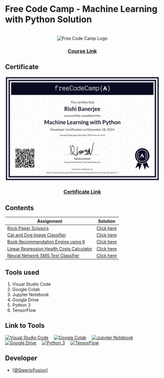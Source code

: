 <h1>Free Code Camp - Machine Learning with Python Solution</h1>
<br>
<div align="center">
  <img src="https://encrypted-tbn0.gstatic.com/images?q=tbn:ANd9GcRBhJRCwuewyU7g7sHPWbP6okRh9JXLs24iJw&s" alt="Free Code Camp Logo">
</div>

<div align="center">
  <h3><a href="https://www.freecodecamp.org/learn/machine-learning-with-python/#machine-learning-with-python-projects">Course Link</a></h3>
</div>

<h2>Certificate</h2>
<div align="center">
  <img src="./certificate/rishi_banerjee_certification.png" alt="Certificate">
</div>
<div align="center">
  <h3><a href="https://www.freecodecamp.org/certification/QwertyFusion/machine-learning-with-python-v7">Certificate Link</a></h3>
</div>

<h2>Contents</h2>

| Assignment |	Solution |
| ---------- | --------- |
| [Rock Paper Scissors](https://www.freecodecamp.org/learn/machine-learning-with-python/machine-learning-with-python-projects/rock-paper-scissors) |	[Click here](./rock-paper-scissor-player) |
| [Cat and Dog Image Classifier](https://www.freecodecamp.org/learn/machine-learning-with-python/machine-learning-with-python-projects/cat-and-dog-image-classifier) |	[Click here](./cat-dog-image-classifier) |
| [Book Recommendation Engine using K](https://www.freecodecamp.org/learn/machine-learning-with-python/machine-learning-with-python-projects/book-recommendation-engine-using-knn) |	[Click here](./book-recommendation-knn) |
| [Linear Regression Health Costs Calculator](https://www.freecodecamp.org/learn/machine-learning-with-python/machine-learning-with-python-projects/linear-regression-health-costs-calculator) |	[Click here](./health-costs-prediction) |
| [Neural Network SMS Text Classifier](https://www.freecodecamp.org/learn/machine-learning-with-python/machine-learning-with-python-projects/neural-network-sms-text-classifier) |	[Click here](./sms-text-classification) |

<h2>Tools used</h2>
<ol>
  <li>Visual Studio Code</li>
  <li>Google Colab</li>
  <li>Jupyter Notebook</li>
  <li>Google Drive</li>
  <li>Python 3</li>
  <li>TensorFlow</li>
</ol>

<h2>Link to Tools</h2>
<p align="left">
  <a href="https://code.visualstudio.com" target="_blank" rel="noreferrer"> <img src="https://www.vectorlogo.zone/logos/visualstudio_code/visualstudio_code-icon.svg" alt="Visual Studio Code" width="40" height="40"/></a>&emsp;
  <a href="https://colab.research.google.com/" target="_blank" rel="noreferrer"> <img src="https://lh3.googleusercontent.com/-7kRsBAYf3zw/X7w3qDvmWdI/AAAAAAAALAo/-SxBc4AwZ88zE7KykcDqgjyCSaNCdBxmgCNcBGAsYHQ/s220-w220-h140-nd/colab-logo-440x280.png" alt="Google Colab" height="40"/></a>&emsp;
<a href="https://jupyter.org" target="_blank" rel="noreferrer"> <img src="https://upload.wikimedia.org/wikipedia/commons/thumb/3/38/Jupyter_logo.svg/1200px-Jupyter_logo.svg.png" alt="Jupyter Notebook" height="40"/></a>&emsp;
  <a href="https://www.google.com/drive/" target="_blank" rel="noreferrer"> <img src="https://static.vecteezy.com/system/resources/previews/012/871/368/non_2x/google-drive-icon-google-product-illustration-free-png.png" alt="Google Drive" height="40"/></a>&emsp;
  <a href="https://www.python.org/" target="_blank" rel="noreferrer"> <img src="https://cdn.freebiesupply.com/logos/large/2x/python-5-logo-png-transparent.png" alt="Python 3" height="40"/></a>&emsp;
  <a href="https://www.tensorflow.org/" target="_blank" rel="noreferrer"> <img src="https://upload.wikimedia.org/wikipedia/commons/2/2d/Tensorflow_logo.svg" alt="TensorFlow" height="40"/></a>&emsp;
</p>

<h2>Developer</h2>
<ul>
  <li><a href="https://github.com/QwertyFusion">[@QwertyFusion]</a></li>
</ul>
